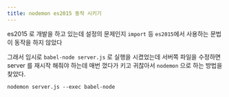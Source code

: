 ```yaml
---
title: nodemon es2015 동작 시키기
---
```


es2015 로 개발을 하고 있는데 설정의 문제인지 `import` 등 `es2015`에서 사용하는 문법이 동작을 하지 않았다

그래서 임시로 `babel-node server.js` 로 실행을 시켰었는데 서버쪽 파일을 수정하면 server 를 재시작 해줘야 하는데
매번 껐다가 키고 귀찮아서 `nodemon` 으로 하는 방법을 찾았다.

`nodemon server.js --exec babel-node`

